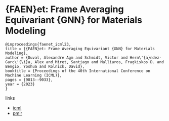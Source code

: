 # {FAEN}et: Frame Averaging Equivariant {GNN} for Materials Modeling

```
@inproceedings{faenet_icml23,
title = {{FAEN}et: Frame Averaging Equivariant {GNN} for Materials Modeling},
author = {Duval, Alexandre Agm and Schmidt, Victor and Hern\'{a}ndez-Garc\'{\i}a, Alex and Miret, Santiago and Malliaros, Fragkiskos D. and Bengio, Yoshua and Rolnick, David},
booktitle = {Proceedings of the 40th International Conference on Machine Learning (ICML)},
pages = {9013--9033},
year = {2023}
}
```

links
- [icml](https://icml.cc/Conferences/2023/Schedule?showEvent=23593)
- [pmlr](https://proceedings.mlr.press/v202/duval23a.html)
